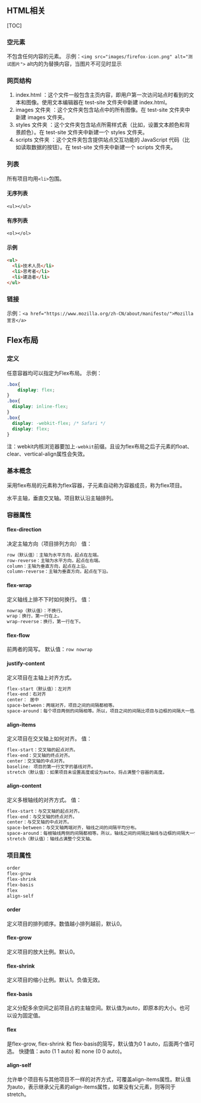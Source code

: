 ## HTML相关
[TOC]
### 空元素
不包含任何内容的元素。
示例：`<img src="images/firefox-icon.png" alt="测试图片">`
alt内的为替换内容，当图片不可见时显示


### 网页结构
1. index.html ：这个文件一般包含主页内容，即用户第一次访问站点时看到的文本和图像。使用文本编辑器在 test-site 文件夹中新建 index.html。
2. images 文件夹 ：这个文件夹包含站点中的所有图像。在 test-site 文件夹中新建 images 文件夹。
3. styles 文件夹 ：这个文件夹包含站点所需样式表（比如，设置文本颜色和背景颜色）。在 test-site 文件夹中新建一个 styles 文件夹。
4. scripts 文件夹 ：这个文件夹包含提供站点交互功能的 JavaScript 代码（比如读取数据的按钮）。在 test-site 文件夹中新建一个 scripts 文件夹。

### 列表
所有项目均用`<li>`包围。
#### 无序列表
`<ul></ul>`
#### 有序列表
`<ol></ol>`
#### 示例
```html
<ul>
  <li>技术人员</li>
  <li>思考者</li>
  <li>建造者</li>
</ul>
```
### 链接
示例：`<a href="https://www.mozilla.org/zh-CN/about/manifesto/">Mozilla 宣言</a>`

## Flex布局
### 定义
任意容器均可以指定为Flex布局。
示例：

```css
.box{
	display: flex;
}
.box{
  display: inline-flex;
}
.box{
  display: -webkit-flex; /* Safari */
  display: flex;
}
```

注：webkit内核浏览器要加上`-webkit`前缀。且设为flex布局之后子元素的float、clear、vertical-align属性会失效。

### 基本概念
采用flex布局的元素称为flex容器，子元素自动称为容器成员，称为flex项目。

水平主轴，垂直交叉轴。项目默认沿主轴排列。

### 容器属性
#### flex-direction
决定主轴方向（项目排列方向）
值：
```css
row（默认值）：主轴为水平方向，起点在左端。
row-reverse：主轴为水平方向，起点在右端。
column：主轴为垂直方向，起点在上沿。
column-reverse：主轴为垂直方向，起点在下沿。
```

#### flex-wrap
定义轴线上排不下时如何换行。
值：
```css
nowrap（默认值）：不换行。
wrap：换行，第一行在上。
wrap-reverse：换行，第一行在下。
```
#### flex-flow
前两者的简写。
默认值：`row nowrap`

#### justify-content
定义项目在主轴上对齐方式。
```css
flex-start（默认值）：左对齐
flex-end：右对齐
center： 居中
space-between：两端对齐，项目之间的间隔都相等。
space-around：每个项目两侧的间隔相等。所以，项目之间的间隔比项目与边框的间隔大一倍。
```

#### align-items
定义项目在交叉轴上如何对齐。
值：
```css
flex-start：交叉轴的起点对齐。
flex-end：交叉轴的终点对齐。
center：交叉轴的中点对齐。
baseline: 项目的第一行文字的基线对齐。
stretch（默认值）：如果项目未设置高度或设为auto，将占满整个容器的高度。
```
#### align-content
定义多根轴线的对齐方式。
值：
```css
flex-start：与交叉轴的起点对齐。
flex-end：与交叉轴的终点对齐。
center：与交叉轴的中点对齐。
space-between：与交叉轴两端对齐，轴线之间的间隔平均分布。
space-around：每根轴线两侧的间隔都相等。所以，轴线之间的间隔比轴线与边框的间隔大一倍。
stretch（默认值）：轴线占满整个交叉轴。
```
### 项目属性
```css
order
flex-grow
flex-shrink
flex-basis
flex
align-self
```

#### order
定义项目的排列顺序。数值越小排列越前，默认0。

#### flex-grow
定义项目的放大比例。默认0。

#### flex-shrink
定义项目的缩小比例。默认1。负值无效。

#### flex-basis
定义分配多余空间之前项目占的主轴空间。默认值为auto，即原本的大小。也可以设为固定值。

#### flex
是flex-grow, flex-shrink 和 flex-basis的简写，默认值为0 1 auto，后面两个值可选。
快捷值：auto (1 1 auto) 和 none (0 0 auto)。

#### align-self
允许单个项目有与其他项目不一样的对齐方式，可覆盖align-items属性。默认值为auto，表示继承父元素的align-items属性，如果没有父元素，则等同于stretch。
